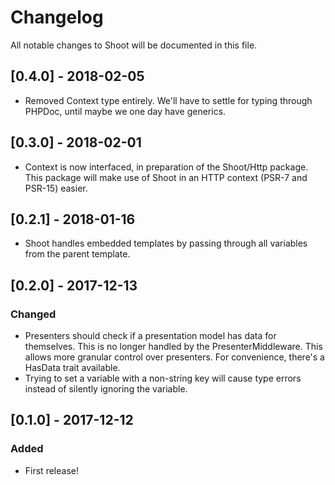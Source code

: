 # Changelog
All notable changes to Shoot will be documented in this file.

## [0.4.0] - 2018-02-05
- Removed Context type entirely. We'll have to settle for typing through PHPDoc, until maybe we one day have generics.

## [0.3.0] - 2018-02-01
- Context is now interfaced, in preparation of the Shoot/Http package. This package will make use of Shoot in an HTTP
context (PSR-7 and PSR-15) easier.

## [0.2.1] - 2018-01-16
- Shoot handles embedded templates by passing through all variables from the parent template.

## [0.2.0] - 2017-12-13
### Changed
- Presenters should check if a presentation model has data for themselves. This is no longer handled by the
PresenterMiddleware. This allows more granular control over presenters. For convenience, there's a HasData trait
available.
- Trying to set a variable with a non-string key will cause type errors instead of silently ignoring the variable.

## [0.1.0] - 2017-12-12
### Added
- First release!
